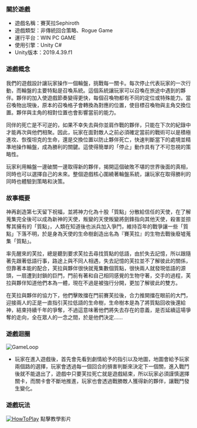 ### 關於遊戲  

- 遊戲名稱：賽芙拉Sephiroth
- 遊戲類型：非傳統回合策略、Rogue Game
- 運行平台：WIN PC GAME
- 使用引擎：Unity C#
- Unity版本：2019.4.39.f1

### 遊戲概念  
  
我們的遊戲設計讓玩家操作一個輪盤，挑戰每一關卡。每次停止代表玩家的一次行動，而輪盤的主要特點是召喚系統。這個系統讓玩家可以召喚在旅途中遇到的夥伴。夥伴的加入使遊戲節奏變得更快，每個召喚物都有不同的定位或特殊能力。當召喚物出現後，原本的召喚格子會轉換為對應的位置，使目標召喚物與主角交換位置。夥伴與主角的相對位置也會影響當前的能力。

同伴的死亡是不可逆的，如果不幸失去與你並肩作戰的夥伴，只能在下次的紀錄中才能再次與他們相聚。因此，玩家在面對敵人之前必須確定當前的戰術可以是積極進攻、恢復坦克的生命，還是交換位置以防止夥伴死亡，快速判斷當下的處境並精準地操作輪盤，成為勝利的關鍵。這使得簡單的「停止」動作具有了不可忽視的策略性。 

玩家利用輪盤一邊破關一邊取得新的夥伴，揭開這個破敗不堪的世界後面的真相，同時也可以選擇自己的未來。整個遊戲核心圍繞著輪盤系統，讓玩家在取得勝利的同時也體驗到策略和決策。

### 故事概要
神再創造第七天留下祝福，並將神力化為十股「質點」分散給信任的天使，在了解蒐集完全後可以成為新神的天使，叛變的天使叛變將劍鋒指向其他天使，殺害並掠奪其擁有的「質點」，人類在知道後也派兵加入爭鬥，維持百年的戰爭讓一些「質點」下落不明，於是身為天使的生命樹創造出名為『賽芙拉』的生物去戰後廢墟蒐集「質點」。 

率先醒來的芙拉，總是聽到要求芙拉去尋找質點的低語，由於失去記憶，所以跟隨著先跟著低語行事，路途上與不同人相遇，失去記憶的芙拉並不了解彼此的關係，但靠著本能的配合，芙拉與夥伴很快就蒐集數個質點，很快兩人就發現低語的源頭，一扇遭到封鎖的巨門，門前有著和自己相同感覺的生物守著，交手的過程，芙拉與夥伴知道他們本為一體，現在不過是被強行分開，更加了解彼此的雙方。

在芙拉與夥伴的協力下，他們擊敗擋在門前賽芙拉後，合力推開擋在眼前的大門，迎接兩人的正是一直指引芙拉低語的生命樹，生命樹本是為了將質點回收後還給神，結束持續千年的爭奪，不過這意味著他們將失去存在的意義，是否延續這場爭奪的走向，全在眾人的一念之間，於是他們決定……

### 遊戲迴圈
![GameLoop](https://i.imgur.com/DGydZhW.png)
- 玩家在進入遊戲後，首先會先看到劇情給予的指引以及地圖，地圖會給予玩家兩個路的選擇，玩家會透過每一個回合的損害判斷來決定下一個關，進入戰鬥後就不能退出了，遊戲中只要芙拉死亡就是遊戲結束，所以玩家必須謹慎選擇關卡，而關卡會不斷地推進，玩家也會透過戰勝敵人獲得新的夥伴，讓戰鬥發生變化。

### 遊戲玩法
[![HowToPlay](https://i.imgur.com/Uxbz9vO.jpg)](https://youtu.be/1FPNGZSyPrw)
點擊教學影片
